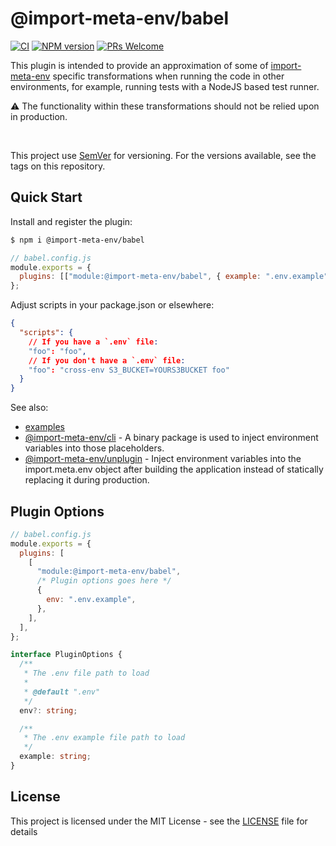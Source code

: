 # @import-meta-env/babel

[![CI](https://github.com/iendeavor/import-meta-env/actions/workflows/ci.yml/badge.svg?branch=main)](https://github.com/iendeavor/import-meta-env/actions/workflows/ci.yml)
[![NPM version](https://img.shields.io/npm/v/@import-meta-env/babel.svg)](https://www.npmjs.com/package/@import-meta-env/babel)
[![PRs Welcome](https://img.shields.io/badge/PRs-Welcome-brightgreen.svg?style=flat-square)](http://makeapullrequest.com)

This plugin is intended to provide an approximation of some of [import-meta-env](https://github.com/iendeavor/import-meta-env) specific transformations when running the code in other environments, for example, running tests with a NodeJS based test runner.

⚠ The functionality within these transformations should not be relied upon in production.

<br>

This project use [SemVer](https://semver.org/) for versioning. For the versions available, see the tags on this repository.

## Quick Start

Install and register the plugin:

```sh
$ npm i @import-meta-env/babel
```

```js
// babel.config.js
module.exports = {
  plugins: [["module:@import-meta-env/babel", { example: ".env.example" }]],
};
```

Adjust scripts in your package.json or elsewhere:

```json
{
  "scripts": {
    // If you have a `.env` file:
    "foo": "foo",
    // If you don't have a `.env` file:
    "foo": "cross-env S3_BUCKET=YOURS3BUCKET foo"
  }
}
```

See also:

- [examples](https://github.com/iendeavor/import-meta-env/tree/main/packages/examples)
- [@import-meta-env/cli](https://github.com/iendeavor/import-meta-env/tree/main/packages/cli) - A binary package is used to inject environment variables into those placeholders.
- [@import-meta-env/unplugin](https://github.com/iendeavor/import-meta-env/tree/main/packages/unplugin) - Inject environment variables into the import.meta.env object after building the application instead of statically replacing it during production.

## Plugin Options

```js
// babel.config.js
module.exports = {
  plugins: [
    [
      "module:@import-meta-env/babel",
      /* Plugin options goes here */
      {
        env: ".env.example",
      },
    ],
  ],
};
```

```ts
interface PluginOptions {
  /**
   * The .env file path to load
   *
   * @default ".env"
   */
  env?: string;

  /**
   * The .env example file path to load
   */
  example: string;
}
```

## License

This project is licensed under the MIT License - see the [LICENSE](./LICENSE) file for details
